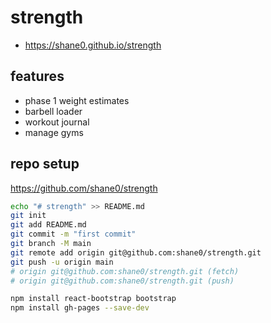 # strength

- <https://shane0.github.io/strength>

## features

- phase 1 weight estimates
- barbell loader
- workout journal
- manage gyms

## repo setup

<https://github.com/shane0/strength>

```sh
echo "# strength" >> README.md
git init
git add README.md
git commit -m "first commit"
git branch -M main
git remote add origin git@github.com:shane0/strength.git
git push -u origin main
# origin git@github.com:shane0/strength.git (fetch)
# origin git@github.com:shane0/strength.git (push)
```

```sh
npm install react-bootstrap bootstrap
npm install gh-pages --save-dev
```


